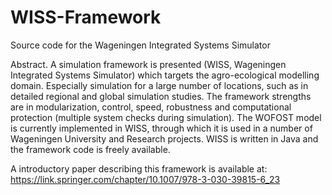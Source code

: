 # WISS-Framework
Source code for the Wageningen Integrated Systems Simulator

Abstract. A simulation framework is presented (WISS, Wageningen Integrated Systems Simulator) which targets the agro-ecological modelling domain. Especially simulation for a large number of locations, such as in detailed regional and global simulation studies. The framework strengths are in modularization, control, speed, robustness and computational protection (multiple system checks during simulation). The WOFOST model is currently implemented in WISS, through which it is used in a number of Wageningen University and Research projects. WISS is written in Java and the framework code is freely available.

A introductory paper describing this framework is available at:
https://link.springer.com/chapter/10.1007/978-3-030-39815-6_23
